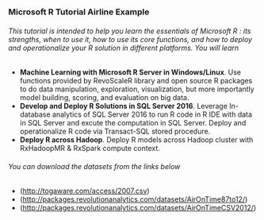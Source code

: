 ### Microsoft R Tutorial Airline Example
###### This tutorial is intended to help you learn the essentials of Microsoft R : its strengths, when to use it, how to use its core functions, and how to deploy and operationalize your R solution in different platforms. You will learn

- **Machine Learning with Microsoft R Server in Windows/Linux**. Use functions provided by RevoScaleR library and open source R packages to do data manipulation, exploration, visualization, but more importantly model building, scoring, and evaluation on big data. 
- **Develop and Deploy R Solutions in SQL Server 2016**. Leverage In-database analytics of SQL Server 2016 to run R code in R IDE with data in SQL Server and excute the computation in SQL Server. Deploy and operationalize R code via Transact-SQL stored procedure.
- **Deploy R across Hadoop**. Deploy R models across Hadoop cluster with RxHadoopMR & RxSpark compute context.

###### You can download the datasets from the links below
- (http://togaware.com/access/2007.csv)
- (http://packages.revolutionanalytics.com/datasets/AirOnTime87to12/) 
- (http://packages.revolutionanalytics.com/datasets/AirOnTimeCSV2012/)



